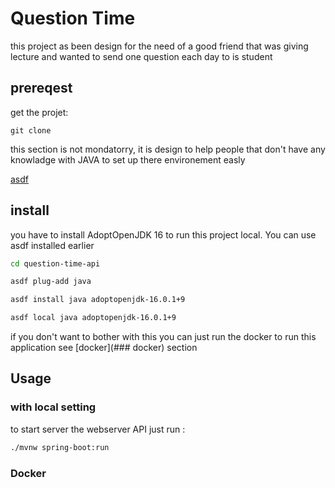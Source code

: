 # Question Time

this project as been design for the need of a good friend that was giving lecture and wanted to send one question each day to is student

## prereqest

get the projet:

`git clone `

this section is not mondatorry, it is design to help people that don't have any knowladge with JAVA to set up there environement easly

[asdf](https://asdf-vm.com/#/core-manage-asdf?id=install)

## install

you have to install AdoptOpenJDK 16 to run this project local. You can use asdf installed earlier

```bash
cd question-time-api

asdf plug-add java

asdf install java adoptopenjdk-16.0.1+9

asdf local java adoptopenjdk-16.0.1+9

```

if you don't want to bother with this you can just run the docker to run this application see [docker](### docker) section

## Usage

### with local setting

to start server the webserver API just run :

```bash
./mvnw spring-boot:run
```

### Docker
